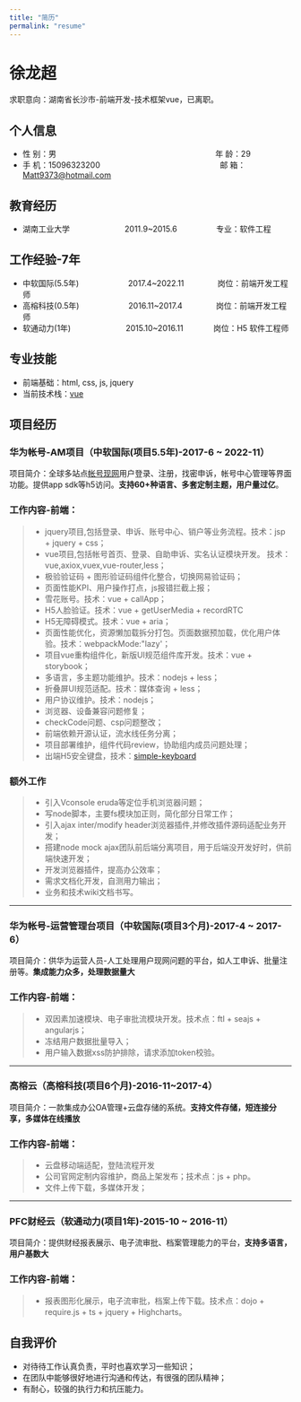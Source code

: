 ```yaml
---
title: "简历"
permalink: "resume"
---
```


# 徐龙超
 
 求职意向：湖南省长沙市-前端开发-技术框架vue，已离职。

## 个人信息 

* 性 别：男&emsp;&emsp;&emsp;&emsp;&emsp;&emsp;&emsp;&emsp;&emsp;&emsp;&emsp;&emsp;&ensp;&emsp;&ensp;&emsp;&ensp;&emsp;&ensp;&emsp;&ensp;&emsp;&ensp; 年 龄：29 
* 手 机：15096323200&emsp;&emsp;&emsp;&emsp;&emsp;&emsp;&ensp;&ensp;&ensp;&ensp;&ensp;&ensp;&ensp;&ensp;&ensp;&ensp;&ensp;&ensp;&ensp;&ensp;&ensp;&ensp;&ensp;&ensp; 邮 箱：Matt9373@hotmail.com    

## 教育经历
     
* 湖南工业大学&emsp;&emsp;&emsp;&emsp;&emsp;&emsp;&emsp;2011.9~2015.6&emsp;&emsp;&emsp;&emsp;&emsp;专业：软件工程  

## 工作经验-7年

* 中软国际(5.5年)&emsp;&emsp;&emsp;&emsp;&emsp;&emsp; 2017.4~2022.11&emsp;&emsp;&emsp;&emsp; 岗位：前端开发工程师       
* 高榕科技(0.5年)&emsp;&emsp;&emsp;&emsp;&emsp;&emsp; 2016.11~2017.4&emsp;&emsp;&emsp;&emsp; 岗位：前端开发工程师       
* 软通动力(1年)&emsp;&emsp;&emsp;&emsp;&emsp;&emsp;&emsp;2015.10~2016.11 &emsp; &emsp;&emsp; 岗位：H5 软件工程师

## 专业技能

* 前端基础：html, css, js, jquery
* 当前技术栈：[vue](https://vuejs.org/)


## 项目经历

### 华为帐号-AM项目（中软国际(项目5.5年)-2017-6 ~ 2022-11）
项目简介：全球多站点[帐号现网](https://id.huawei.com)用户登录、注册，找密申诉，帐号中心管理等界面功能。提供app sdk等h5访问。**支持60+种语言、多套定制主题，用户量过亿**。

### 工作内容-前端：
> * jquery项目,包括登录、申诉、账号中心、销户等业务流程。技术：jsp + jquery + css；
> * vue项目,包括帐号首页、登录、自助申诉、实名认证模块开发。 技术：vue,axiox,vuex,vue-router,less；
> * 极验验证码 + 图形验证码组件化整合，切换网易验证码；
> * 页面性能KPI、用户操作打点，js报错拦截上报；
> * 雪花账号。技术：vue + callApp；
> * H5人脸验证。技术：vue + getUserMedia + recordRTC
> * H5无障碍模式。技术：vue + aria；
> * 页面性能优化，资源懒加载拆分打包。页面数据预加载，优化用户体验。技术：webpackMode:"lazy'；
> * 项目vue重构组件化，新版UI规范组件库开发。技术：vue + storybook；
> * 多语言，多主题功能维护。技术：nodejs + less；
> * 折叠屏UI规范适配。技术：媒体查询 + less；
> * 用户协议维护。技术：nodejs；
> * 浏览器、设备兼容问题修复；
> * checkCode问题、csp问题整改；
> * 前端依赖开源认证，流水线任务分离；
> * 项目部署维护，组件代码review，协助组内成员问题处理；
> * 出端H5安全键盘，技术：[simple-keyboard](https://github.com/hodgef/simple-keyboard)

### 额外工作
> * 引入Vconsole eruda等定位手机浏览器问题；
> * 写node脚本，主要fs模块加正则，简化部分日常工作；
> * 引入ajax inter/modify header浏览器插件,并修改插件源码适配业务开发；
> * 搭建node mock ajax团队前后端分离项目，用于后端没开发好时，供前端快速开发；
> * 开发浏览器插件，提高办公效率；
> * 需求文档化开发，自测用力输出；
> * 业务和技术wiki文档书写。

***

### 华为帐号-运营管理台项目（中软国际(项目3个月)-2017-4 ~ 2017-6）
项目简介：供华为运营人员-人工处理用户现网问题的平台，如人工申诉、批量注册等。**集成能力众多，处理数据量大**

### 工作内容-前端：
> * 双因素加速模块、电子审批流模块开发。技术点：ftl + seajs + angularjs；
> * 冻结用户数据批量导入；
> * 用户输入数据xss防护排除，请求添加token校验。

***

### 高榕云（高榕科技(项目6个月)-2016-11~2017-4）
项目简介：一款集成办公OA管理+云盘存储的系统。**支持文件存储，短连接分享，多媒体在线播放** 

### 工作内容-前端：
> * 云盘移动端适配，登陆流程开发
> * 公司官网定制内容维护，商品上架发布；技术点：js + php。
> * 文件上传下载，多媒体开发；
***

### PFC财经云（软通动力(项目1年)-2015-10 ~ 2016-11）
项目简介：提供财经报表展示、电子流审批、档案管理能力的平台，**支持多语言，用户基数大**

### 工作内容-前端：
> *  报表图形化展示，电子流审批，档案上传下载。技术点：dojo + require.js + ts + jquery + Highcharts。

## 自我评价 
* 对待待工作认真负责，平时也喜欢学习一些知识；
* 在团队中能够很好地进行沟通和传达，有很强的团队精神；
* 有耐心，较强的执行力和抗压能力。
